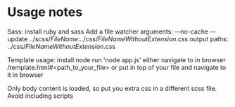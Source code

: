 # Usage notes

Sass:
install ruby and sass
Add a file watcher
arguments: --no-cache --update ../scss/$FileName$:../css/$FileNameWithoutExtension$.css
output paths: ../css/$FileNameWithoutExtension$.css

Template usage:
install node
run  'node app.js'
either navigate to in browser /template.html#<path_to_your_file>
or
put <script src="/js/load.js"></script> in top of your file and navigate to it in browser

Only body content is loaded, so put you extra css in a different scss file.
Avoid including scripts
